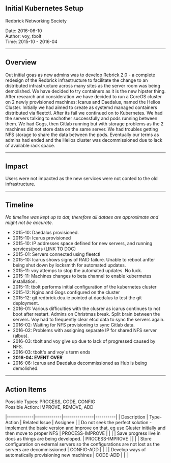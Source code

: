 Initial Kubernetes Setup
---
Redbrick Networking Society

Date:   2016-06-10  
Author: voy, tbolt  
Time:   2015-10 - 2016-04

---

## Overview
Out initial goas as new admins was to develop Rebrick 2.0 - a complete redesign
of the Redbrick infrastructure to facilitate the change to an distributed
infrastructure across many sites as the server room was being demolished. We
have decided to try containers as it is the new hipster thing. After research
and consideration we have decided to run a CoreOS cluster on 2 newly
provisioned machines: Icarus and Daedalus, named the Helios Cluster. Initially
we had aimed to create as systemd managed containers distributed via fleetctl.
After its fail we continued on to Kubernetes. We had the servers talking to
eachother successfully and pods running between them. We had Gogs, then Gitlab
running but with storage problems as the 2 machines did not store data on the
same server. We had troubles getting NFS storage to share the data between the
pods. Eventually our terms as admins had ended and the Helios cluster was 
decommissioned due to lack of available rack space.

---

## Impact
Users were not impacted as the new services were not conted to the old
infrastructure.

---

## Timeline
*No timeline was kept up to dat, therefore all dataes are approximate and might
not be accurate.*

* 2015-10: Daedalus provisioned.
* 2015-10: Icarus provisioned
* 2015-10: IP addresses space defined for new servers, and running 
           services/pods (LINK TO DOC)
* 2015-01: Servers connected using fleetctl
* 2015-10: Icarus shows signs of RAID failure. Unable to reboot anfter being 
           shut down by locksmith for automated updates.
* 2015-11: voy attemps to stop the automated updates. No luck. 
* 2015-11: Machines changes to beta channel to enable kubermetes installation.
* 2015-11: tbolt performs initial configuration of the kubernetes cluster
* 2015-12: Nginx and Gogs configured on the cluster
* 2015-12: git.redbrick.dcu.ie pointed at daedalus to test the git deployment.
* 2016-01: Various difficulties with the clusrer as icarus continues to not
           boot after restart. Admins on Christmas break. Split brain between
           the servers. Voy had to frequently clear etcd data to sync the 
           servers again.
* 2016-02: Waiting for NFS provisioning to sync Gitlab data.
* 2016-02: Problems with assigning separate IP for shared NFS server (albus).
* 2016-03: tbolt and voy give up due to lack of progressed caused by NFS.
* 2016-03: tbolt's and voy's term ends
* __2016-04: EVENT OVER__
* 2016-06: Icarus and Daedalus decommissioned as Hub is being demolished.

---

## Action Items
Possible Types: PROCESS, CODE, CONFIG  
Possible Action: IMPROVE, REMOVE, ADD

|-------------|-------------|---------------|----------|
| Description | Type-Action | Related Issue | Assignee |
| Do not seek the perfect solution - implement the basic version and improve
on that, eg use Gluster initially and then move to proper NFS | PROCESS-IMPROVE
| | |
| Save progress live in docs as things are being developed. | PROCESS-IMPROVE |
| |
| Store configuration on external servers so the configurations are not lost
as the servers are decommissioned | CONFIG-ADD | | |
| Develop ways of automatically provisioning new machines | CODE-ADD | | |
 

